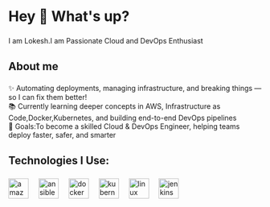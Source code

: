 <h1 align="left">Hey 👋 What's up?</h1>

###

<p align="left">I am Lokesh.I am Passionate Cloud and DevOps Enthusiast</p>

###

<h2 align="left">About me</h2>

###

<p align="left">✨ Automating deployments, managing infrastructure, and breaking things — so I can fix them better!<br>📚 Currently learning deeper concepts in AWS, Infrastructure as Code,Docker,Kubernetes, and building end-to-end DevOps pipelines<br>🎯 Goals:To become a skilled Cloud & DevOps Engineer, helping teams deploy faster, safer, and smarter<br></p>

###

<h2 align="left">Technologies I Use:</h2>

###

<div align="left">
  <img src="https://cdn.jsdelivr.net/gh/devicons/devicon/icons/amazonwebservices/amazonwebservices-line-wordmark.svg" height="40" alt="amazonwebservices logo"  />
  <img width="12" />
  <img src="https://cdn.jsdelivr.net/gh/devicons/devicon/icons/ansible/ansible-original.svg" height="40" alt="ansible logo"  />
  <img width="12" />
  <img src="https://cdn.jsdelivr.net/gh/devicons/devicon/icons/docker/docker-original.svg" height="40" alt="docker logo"  />
  <img width="12" />
  <img src="https://cdn.jsdelivr.net/gh/devicons/devicon/icons/kubernetes/kubernetes-plain.svg" height="40" alt="kubernetes logo"  />
  <img width="12" />
  <img src="https://cdn.jsdelivr.net/gh/devicons/devicon/icons/linux/linux-original.svg" height="40" alt="linux logo"  />
  <img width="12" />
  <img src="https://cdn.jsdelivr.net/gh/devicons/devicon/icons/jenkins/jenkins-line.svg" height="40" alt="jenkins logo"  />
</div>

###
